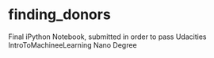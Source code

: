 # finding_donors
Final iPython Notebook, submitted in order to pass Udacities IntroToMachineeLearning Nano Degree

